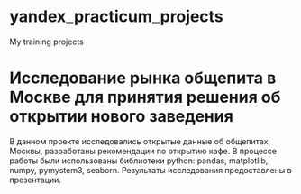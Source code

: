# yandex_practicum_projects
My training projects

# Исследование рынка общепита в Москве для принятия решения об открытии нового заведения
В данном проекте исследовались открытые данные об общепитах Москвы, разработаны рекомендации по открытию кафе. 
В процессе работы были использованы библиотеки python: pandas, matplotlib, numpy, pymystem3, seaborn.
Результаты исследования предоставлены в презентации.

